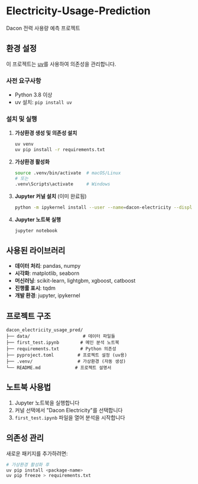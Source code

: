 # Electricity-Usage-Prediction

Dacon 전력 사용량 예측 프로젝트

## 환경 설정

이 프로젝트는 [uv](https://github.com/astral-sh/uv)를 사용하여 의존성을 관리합니다.

### 사전 요구사항

- Python 3.8 이상
- uv 설치: `pip install uv`

### 설치 및 실행

1. **가상환경 생성 및 의존성 설치**
   ```bash
   uv venv
   uv pip install -r requirements.txt
   ```

2. **가상환경 활성화**
   ```bash
   source .venv/bin/activate  # macOS/Linux
   # 또는
   .venv\Scripts\activate     # Windows
   ```

3. **Jupyter 커널 설치** (이미 완료됨)
   ```bash
   python -m ipykernel install --user --name=dacon-electricity --display-name="Dacon Electricity"
   ```

4. **Jupyter 노트북 실행**
   ```bash
   jupyter notebook
   ```

## 사용된 라이브러리

- **데이터 처리**: pandas, numpy
- **시각화**: matplotlib, seaborn
- **머신러닝**: scikit-learn, lightgbm, xgboost, catboost
- **진행률 표시**: tqdm
- **개발 환경**: jupyter, ipykernel

## 프로젝트 구조

```
dacon_electricity_usage_pred/
├── data/                    # 데이터 파일들
├── first_test.ipynb        # 메인 분석 노트북
├── requirements.txt        # Python 의존성
├── pyproject.toml         # 프로젝트 설정 (uv용)
├── .venv/                 # 가상환경 (자동 생성)
└── README.md             # 프로젝트 설명서
```

## 노트북 사용법

1. Jupyter 노트북을 실행합니다
2. 커널 선택에서 "Dacon Electricity"를 선택합니다
3. `first_test.ipynb` 파일을 열어 분석을 시작합니다

## 의존성 관리

새로운 패키지를 추가하려면:

```bash
# 가상환경 활성화 후
uv pip install <package-name>
uv pip freeze > requirements.txt
```
